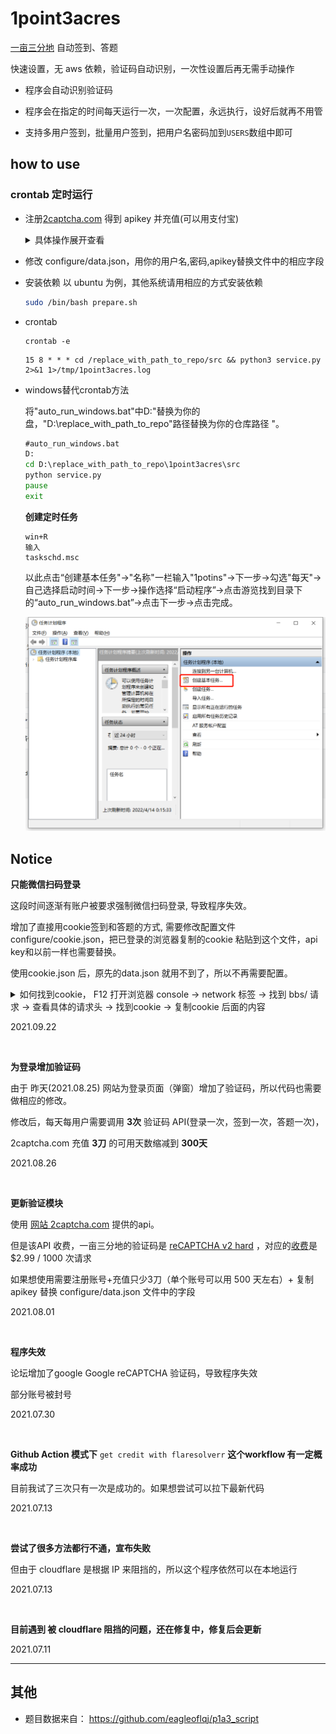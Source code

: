# 1point3acres

[一亩三分地](https://www.1point3acres.com/bbs/) 自动签到、答题

快速设置，无 aws 依赖，验证码自动识别，一次性设置后再无需手动操作

* 程序会自动识别验证码

* 程序会在指定的时间每天运行一次，一次配置，永远执行，设好后就再不用管

* 支持多用户签到，批量用户签到，把用户名密码加到`USERS`数组中即可

## how to use

### crontab 定时运行

* 注册[2captcha.com](https://2captcha.com?from=12332166) 得到 apikey 并充值(可以用支付宝)
    <details>
    <summary>具体操作展开查看</summary>
    
    ![](screenshots/2captcha.png)
    </details>
* 修改 configure/data.json，用你的用户名,密码,apikey替换文件中的相应字段

* 安装依赖
  以 ubuntu 为例，其他系统请用相应的方式安装依赖
    ```bash
    sudo /bin/bash prepare.sh
    ```
  
* crontab
    ```
    crontab -e
    ```
    ```text
    15 8 * * * cd /replace_with_path_to_repo/src && python3 service.py 2>&1 1>/tmp/1point3acres.log
    ```
    
* windows替代crontab方法
    
    将"auto_run_windows.bat"中D:"替换为你的盘，"D:\replace_with_path_to_repo"路径替换为你的仓库路径 "。
    
    ```bat
    #auto_run_windows.bat
    D:
    cd D:\replace_with_path_to_repo\1point3acres\src
    python service.py 
    pause
    exit
    ```
    
    **创建定时任务**
    
    ```text
    win+R
    输入 
    taskschd.msc
    ```
    
    以此点击“创建基本任务"->"名称"一栏输入"1potins"->下一步->勾选"每天"->自己选择启动时间->下一步->操作选择“启动程序”->点击游览找到目录下的“auto_run_windows.bat”->点击下一步->点击完成。
    
    ![](screenshots/win_taskschd.png)


## Notice
**只能微信扫码登录**

这段时间逐渐有账户被要求强制微信扫码登录, 导致程序失效。

增加了直接用cookie签到和答题的方式, 需要修改配置文件configure/cookie.json，把已登录的浏览器复制的cookie 粘贴到这个文件，api key和以前一样也需要替换。

使用cookie.json 后，原先的data.json 就用不到了，所以不再需要配置。

<details>
<summary> 如何找到cookie， F12 打开浏览器 console -> network 标签 -> 找到 bbs/ 请求 -> 查看具体的请求头 -> 找到cookie -> 复制cookie 后面的内容 </summary>

![](screenshots/cookie.png)
</details>

2021.09.22

<br>

**为登录增加验证码**

由于 昨天(2021.08.25) 网站为登录页面（弹窗）增加了验证码，所以代码也需要做相应的修改。

修改后，每天每用户需要调用 **3次** 验证码 API(登录一次，签到一次，答题一次)，

2captcha.com 充值 **3刀** 的可用天数缩减到 **300天**

2021.08.26

<br>

**更新验证模块**

使用 [网站 2captcha.com](https://2captcha.com?from=12332166) 提供的api。

但是该API 收费，一亩三分地的验证码是 [reCAPTCHA v2 hard](https://2captcha.com/demo) ，对应的[收费](https://2captcha.com/2captcha-api)是 $2.99 / 1000 次请求

如果想使用需要注册账号+充值只少3刀（单个账号可以用 500 天左右）+ 复制 apikey 替换 configure/data.json 文件中的字段

2021.08.01

<br>

**程序失效**

论坛增加了google Google reCAPTCHA 验证码，导致程序失效

部分账号被封号

2021.07.30

<br>

**Github Action 模式下** `get credit with flaresolverr` **这个workflow 有一定概率成功**

目前我试了三次只有一次是成功的。如果想尝试可以拉下最新代码

2021.07.13

<br>

**尝试了很多方法都行不通，宣布失败**

但由于 cloudflare 是根据 IP 来阻挡的，所以这个程序依然可以在本地运行 

2021.07.13

<br>

**目前遇到 被 cloudflare 阻挡的问题，还在修复中，修复后会更新**

2021.07.11

---



## 其他

* 题目数据来自： https://github.com/eagleoflqj/p1a3_script

